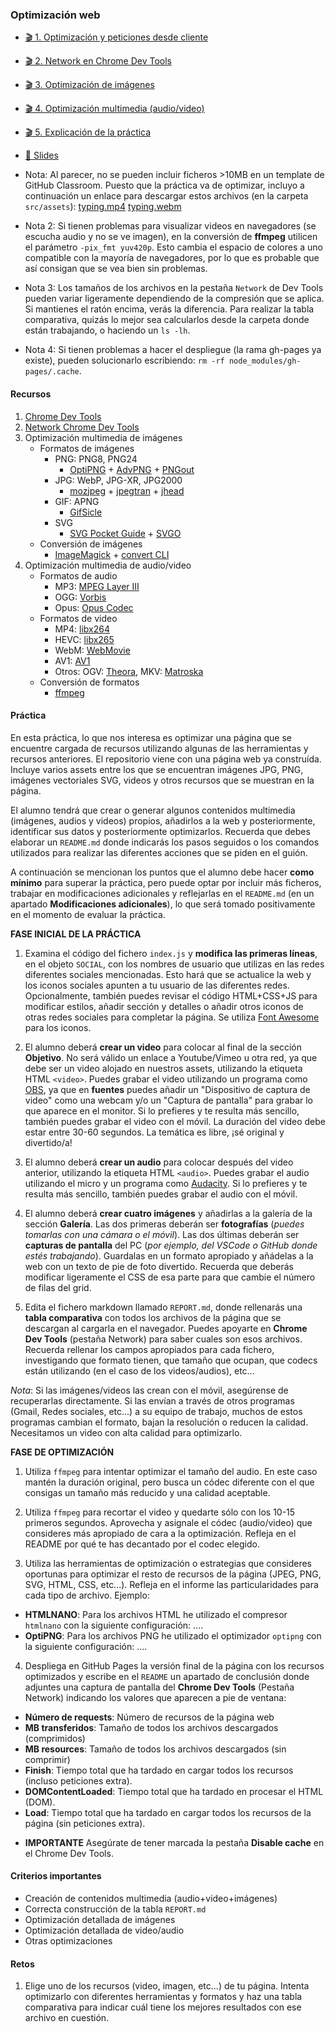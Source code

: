 ### Optimización web

- [🎬 1. Optimización y peticiones desde cliente](https://youtu.be/dSzW3EJEqio)
- [🎬 2. Network en Chrome Dev Tools](https://youtu.be/LD1xEsajwKw)
- [🎬 3. Optimización de imágenes](https://youtu.be/SnLLr1KMTHc)
- [🎬 4. Optimización multimedia (audio/video)](https://youtu.be/oSy6GPwQXlc)
- [🎬 5. Explicación de la práctica](https://youtu.be/pGpEAKeW6J0)
- [📗 Slides](https://docs.google.com/presentation/d/1S6B_fibEJKUvxEhcsDnIKgTdw3PeA4j9BhidJcHB7dY/present)

- Nota: Al parecer, no se pueden incluir ficheros >10MB en un template de GitHub Classroom. Puesto que la práctica va de optimizar, incluyo a continuación un enlace para descargar estos archivos (en la carpeta `src/assets`): [typing.mp4](typing.mp4) [typing.webm](typing.webm)

- Nota 2: Si tienen problemas para visualizar videos en navegadores (se escucha audio y no se ve imagen), en la conversión de **ffmpeg** utilicen el parámetro `-pix_fmt yuv420p`. Esto cambia el espacio de colores a uno compatible con la mayoría de navegadores, por lo que es probable que así consigan que se vea bien sin problemas.

- Nota 3: Los tamaños de los archivos en la pestaña `Network` de Dev Tools pueden variar ligeramente dependiendo de la compresión que se aplica. Si mantienes el ratón encima, verás la diferencia. Para realizar la tabla comparativa, quizás lo mejor sea calcularlos desde la carpeta donde están trabajando, o haciendo un `ls -lh`.

- Nota 4: Si tienen problemas a hacer el despliegue (la rama gh-pages ya existe), pueden solucionarlo escribiendo: `rm -rf node_modules/gh-pages/.cache`.

#### Recursos

1. [Chrome Dev Tools](https://developers.google.com/web/tools/chrome-devtools)
2. [Network Chrome Dev Tools](https://developers.google.com/web/tools/chrome-devtools/network)
3. Optimización multimedia de imágenes
   - Formatos de imágenes
     - PNG: PNG8, PNG24
       - [OptiPNG](http://optipng.sourceforge.net/) + [AdvPNG](http://www.advancemame.it/doc-advpng.html) + [PNGout](http://advsys.net/ken/utils.htm)
     - JPG: WebP, JPG-XR, JPG2000
       - [mozjpeg](https://github.com/mozilla/mozjpeg) + [jpegtran](https://jpegclub.org/jpegtran/) + [jhead](https://www.sentex.ca/~mwandel/jhead/)
     - GIF: APNG
       - [GifSicle](https://github.com/kohler/gifsicle)
     - SVG
       - [SVG Pocket Guide](https://svgpocketguide.com/) + [SVGO](https://github.com/svg/svgo)
   - Conversión de imágenes
     - [ImageMagick](https://imagemagick.org/) + [convert CLI](https://imagemagick.org/script/convert.php)
4. Optimización multimedia de audio/video
   - Formatos de audio
     - MP3: [MPEG Layer III](https://www.iis.fraunhofer.de/en/ff/amm/consumer-electronics/mp3.html)
     - OGG: [Vorbis](https://xiph.org/vorbis/)
     - Opus: [Opus Codec](http://opus-codec.org/)
   - Formatos de video
     - MP4: [libx264](https://www.videolan.org/developers/x264.html)
     - HEVC: [libx265](http://x265.org/)
     - WebM: [WebMovie](https://www.webmproject.org/)
     - AV1: [AV1](https://aomedia.org/)
     - Otros: OGV: [Theora](https://theora.org/), MKV: [Matroska](https://matroska.org/)
   - Conversión de formatos
     - [ffmpeg](https://www.ffmpeg.org/)

#### Práctica

En esta práctica, lo que nos interesa es optimizar una página que se encuentre cargada de recursos utilizando algunas de las herramientas y recursos anteriores. El repositorio viene con una página web ya construída. Incluye varios assets entre los que se encuentran imágenes JPG, PNG, imágenes vectoriales SVG, videos y otros recursos que se muestran en la página.

El alumno tendrá que crear o generar algunos contenidos multimedia (imágenes, audios y videos) propios, añadirlos a la web y posteriormente, identificar sus datos y posteriormente optimizarlos. Recuerda que debes elaborar un `README.md` donde indicarás los pasos seguidos o los comandos utilizados para realizar las diferentes acciones que se piden en el guión.

A continuación se mencionan los puntos que el alumno debe hacer **como mínimo** para superar la práctica, pero puede optar por incluir más ficheros, trabajar en modificaciones adicionales y reflejarlas en el `README.md` (en un apartado **Modificaciones adicionales**), lo que será tomado positivamente en el momento de evaluar la práctica.

**FASE INICIAL DE LA PRÁCTICA**

1. Examina el código del fichero `index.js` y **modifica las primeras líneas**, en el objeto `SOCIAL`, con los nombres de usuario que utilizas en las redes diferentes sociales mencionadas. Esto hará que se actualice la web y los iconos sociales apunten a tu usuario de las diferentes redes. Opcionalmente, también puedes revisar el código HTML+CSS+JS para modificar estilos, añadir sección y detalles o añadir otros iconos de otras redes sociales para completar la página. Se utiliza [Font Awesome](https://fontawesome.com/) para los iconos.

2. El alumno deberá **crear un video** para colocar al final de la sección **Objetivo**. No será válido un enlace a Youtube/Vimeo u otra red, ya que debe ser un video alojado en nuestros assets, utilizando la etiqueta HTML `<video>`. Puedes grabar el video utilizando un programa como [OBS](https://obsproject.com/es), ya que en **fuentes** puedes añadir un "Dispositivo de captura de video" como una webcam y/o un "Captura de pantalla" para grabar lo que aparece en el monitor. Si lo prefieres y te resulta más sencillo, también puedes grabar el video con el móvil. La duración del video debe estar entre 30-60 segundos. La temática es libre, ¡sé original y divertido/a!

3. El alumno deberá **crear un audio** para colocar después del video anterior, utilizando la etiqueta HTML `<audio>`. Puedes grabar el audio utilizando el micro y un programa como [Audacity](https://www.audacityteam.org/). Si lo prefieres y te resulta más sencillo, también puedes grabar el audio con el móvil.

4. El alumno deberá **crear cuatro imágenes** y añadirlas a la galería de la sección **Galería**. Las dos primeras deberán ser **fotografías** (_puedes tomarlas con una cámara o el móvil_). Las dos últimas deberán ser **capturas de pantalla** del PC (_por ejemplo, del VSCode o GitHub donde estés trabajando_). Guardalas en un formato apropiado y añádelas a la web con un texto de pie de foto divertido. Recuerda que deberás modificar ligeramente el CSS de esa parte para que cambie el número de filas del grid.

5. Edita el fichero markdown llamado `REPORT.md`, donde rellenarás una **tabla comparativa** con todos los archivos de la página que se descargan al cargarla en el navegador. Puedes apoyarte en **Chrome Dev Tools** (pestaña Network) para saber cuales son esos archivos. Recuerda rellenar los campos apropiados para cada fichero, investigando que formato tienen, que tamaño que ocupan, que codecs están utilizando (en el caso de los videos/audios), etc...

_Nota_: Si las imágenes/videos las crean con el móvil, asegúrense de recuperarlas directamente. Si las envían a través de otros programas (Gmail, Redes sociales, etc...) a su equipo de trabajo, muchos de estos programas cambian el formato, bajan la resolución o reducen la calidad. Necesitamos un video con alta calidad para optimizarlo.

**FASE DE OPTIMIZACIÓN**

1. Utiliza `ffmpeg` para intentar optimizar el tamaño del audio. En este caso mantén la duración original, pero busca un códec diferente con el que consigas un tamaño más reducido y una calidad aceptable.

2. Utiliza `ffmpeg` para recortar el video y quedarte sólo con los 10-15 primeros segundos. Aprovecha y asignale el códec (audio/video) que consideres más apropiado de cara a la optimización. Refleja en el README por qué te has decantado por el codec elegido.

3. Utiliza las herramientas de optimización o estrategias que consideres oportunas para optimizar el resto de recursos de la página (JPEG, PNG, SVG, HTML, CSS, etc...). Refleja en el informe las particularidades para cada tipo de archivo. Ejemplo:

- **HTMLNANO**: Para los archivos HTML he utilizado el compresor `htmlnano` con la siguiente configuración: ....
- **OptiPNG**: Para los archivos PNG he utilizado el optimizador `optipng` con la siguiente configuración: ....

4. Despliega en GitHub Pages la versión final de la página con los recursos optimizados y escribe en el `README` un apartado de conclusión donde adjuntes una captura de pantalla del **Chrome Dev Tools** (Pestaña Network) indicando los valores que aparecen a pie de ventana:

- **Número de requests**: Número de recursos de la página web
- **MB transferidos**: Tamaño de todos los archivos descargados (comprimidos)
- **MB resources**: Tamaño de todos los archivos descargados (sin comprimir)
- **Finish**: Tiempo total que ha tardado en cargar todos los recursos (incluso peticiones extra).
- **DOMContentLoaded**: Tiempo total que ha tardado en procesar el HTML (DOM).
- **Load**: Tiempo total que ha tardado en cargar todos los recursos de la página (sin peticiones extra).

* **IMPORTANTE** Asegúrate de tener marcada la pestaña **Disable cache** en el Chrome Dev Tools.

#### Criterios importantes

- Creación de contenidos multimedia (audio+video+imágenes)
- Correcta construcción de la tabla `REPORT.md`
- Optimización detallada de imágenes
- Optimización detallada de video/audio
- Otras optimizaciones

#### Retos

1. Elige uno de los recursos (video, imagen, etc...) de tu página. Intenta optimizarlo con diferentes herramientas y formatos y haz una tabla comparativa para indicar cuál tiene los mejores resultados con ese archivo en cuestión.
